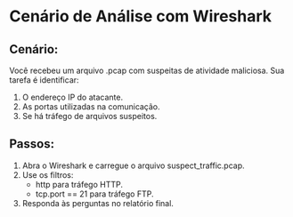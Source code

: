 # Cenário de Análise com Wireshark

## Cenário:
Você recebeu um arquivo .pcap com suspeitas de atividade maliciosa. Sua tarefa é identificar:  
1. O endereço IP do atacante.  
2. As portas utilizadas na comunicação.  
3. Se há tráfego de arquivos suspeitos.  

## Passos:
1. Abra o Wireshark e carregue o arquivo suspect_traffic.pcap.
2. Use os filtros:
   - http para tráfego HTTP.
   - tcp.port == 21 para tráfego FTP.  
3. Responda às perguntas no relatório final.